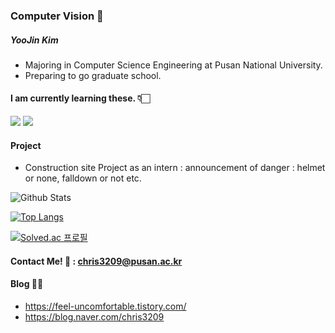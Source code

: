 ### Computer Vision 👀


##### YooJin Kim
- Majoring in Computer Science Engineering at Pusan National University. 
- Preparing to go graduate school.

#### I am currently learning these. 👇🏻

<img src="https://img.shields.io/badge/Python-3776AB?style=flat-square&logo=Python&logoColor=white"/></a>
<img src="https://img.shields.io/badge/TensorFlow-FF6F00?style=flat-square&logo=TensorFlow&logoColor=white"/></a>

#### Project
- Construction site Project as an intern : announcement of danger : helmet or none, falldown or not etc.

![Github Stats](https://github-readme-stats.vercel.app/api?username=YooJ-K&show_icons=true)

[![Top Langs](https://github-readme-stats.vercel.app/api/top-langs/?username=YooJ-K&layout=compact)](https://github.com/YooJ-K/github-readme-stats)

[![Solved.ac 프로필](http://mazassumnida.wtf/api/v2/generate_badge?boj=20183172)](https://solved.ac/20183172)


#### Contact Me! 💌 : chris3209@pusan.ac.kr

#### Blog ✍🏻
- https://feel-uncomfortable.tistory.com/
- https://blog.naver.com/chris3209
